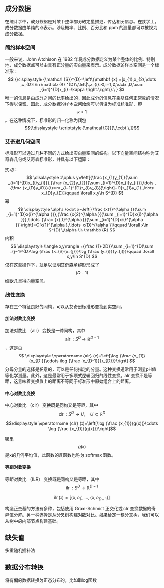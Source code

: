 ## 成分数据

在统计学中，成分数据是对某个整体部分的定量描述，传达相关信息。在数学上，成分数据由单纯的点表示。涉及概率、比例、百分比和 ppm 的测量都可以被视为成分数据。

### 简约样本空间

一般来说，John Aitchison 在 1982 年将成分数据定义为某个整体的比例。特别地，成分数据点可以由具有正分量的实向量来表示。成分数据的样本空间是一个标准形：
$$
{\displaystyle {\mathcal {S}}^{D}=\left\{\mathbf {x} =[x_{1},x_{2},\dots ,x_{D}]\in \mathbb {R} ^{D}\,\left|\,x_{i}>0,i=1,2,\dots ,D;\sum _{i=1}^{D}x_{i}=\kappa \right.\right\}.\ }
$$
唯一的信息是由成分之间的比率给出的，因此成分的信息在乘以任何正常数的情况下得以保留。因此，成分数据的样本空间始终可以假设为标准标准形，即$$\kappa =1$$。在这种情况下，标准形的归一化称为闭包$${\displaystyle \scriptstyle {\mathcal {C}}[\,\cdot \,]}$$



### 艾奇逊几何空间

标准形可以通过几种不同的方式给出实向量空间的结构。以下向量空间结构称为艾奇森几何或艾奇森标准形，并具有以下运算：

扰动：
$$
\displaystyle x\oplus y=\left[{\frac {x_{1}y_{1}}{\sum _{i=1}^{D}x_{i}y_{i}}},{\frac {x_{2}y_{2}}{\sum _{i=1}^{D}x_{i}y_{i}}},\dots ,{\frac {x_{D}y_{D}}{\sum _{i=1}^{D}x_{i}y_{i}}}\right]=C[x_{1}y_{1},\ldots ,x_{D}y_{D}]\qquad \forall x,y\in S^{D}
$$
幂
$$
\displaystyle \alpha \odot x=\left[{\frac {x{1}^{\alpha }}{\sum _{i=1}^{D}x{i}^{\alpha }}},{\frac {x{2}^{\alpha }}{\sum _{i=1}^{D}x{i}^{\alpha }}},\ldots ,{\frac {x{D}^{\alpha }}{\sum _{i=1}^{D}x{i}^{\alpha }}}\right]=C[x{1}^{\alpha },\ldots ,x{D}^{\alpha }]\qquad \forall x\in S^{D},\;\alpha \in \mathbb {R}
$$
内积
$$
\displaystyle \langle x,y\rangle ={\frac {1}{2D}}\sum _{i=1}^{D}\sum _{j=1}^{D}\log {\frac {x_{i}}{x_{j}}}\log {\frac {y_{i}}{y_{j}}}\qquad \forall x,y\in S^{D}
$$
仅在这些操作下，就足以证明艾奇森单纯形形成了$$(D-1)$$维欧几里得向量空间。



### 线性变换

存在三个特征良好的同构，可以从艾奇逊标准形变换到实空间。

#### 加法对数比变换

加法对数比 （alr） 变换是一种同构，其中$$\displaystyle \operatorname {alr} :S^{D}\rightarrow \mathbb {R} ^{D-1}$$，这是由
$$
\displaystyle \operatorname {alr} (x)=\left[\log {\frac {x_{1}}{x_{D}}}\cdots \log {\frac {x_{D-1}}{x_{D}}}\right]
$$
分母分量的选择是任意的，可以是任何指定的分量。这种变换通常用于测量pH值等化学测量。此外，这是最常用于多项式逻辑回归的线性变换。alr 变换不是等距，这意味着变换值上的距离不等同于标准形中原始组合上的距离。

#### 中心对数比变换

中心对数比 （clr） 变换既是同构又是等距，其中$$\displaystyle \operatorname {clr} :S^{D}\rightarrow U,\quad U\subset \mathbb {R} ^{D}$$

$$\displaystyle \operatorname {clr} (x)=\left[\log {\frac {x_{1}}{g(x)}}\cdots \log {\frac {x_{D}}{g(x)}}\right]$$

哪里$$g(x)$$是x的几何平均值，此函数的反函数也称为 softmax 函数。

#### 等距对数变换

等距对数比 （ILR） 变换既是同构又是等距，其中$$\displaystyle \operatorname {ilr} :S^{D}\rightarrow \mathbb {R} ^{D-1}$$

$$
\displaystyle \operatorname {ilr} (x)={\big [}\langle x,e_{1}\rangle ,\ldots ,\langle x,e_{D-1}\rangle {\big ]}
$$

构造正交基的方法有多种，包括使用 Gram-Schmidt 正交化或 clr 变换数据的奇异值分解。另一种选择是从分叉树构建对数对比。如果给定一棵分叉树，我们可以从树中的内部节点构建基础。



## 缺失值

多重随机插补法





## 数据分布转换

将有偏的数据转换为正态分布的，比如取log函数